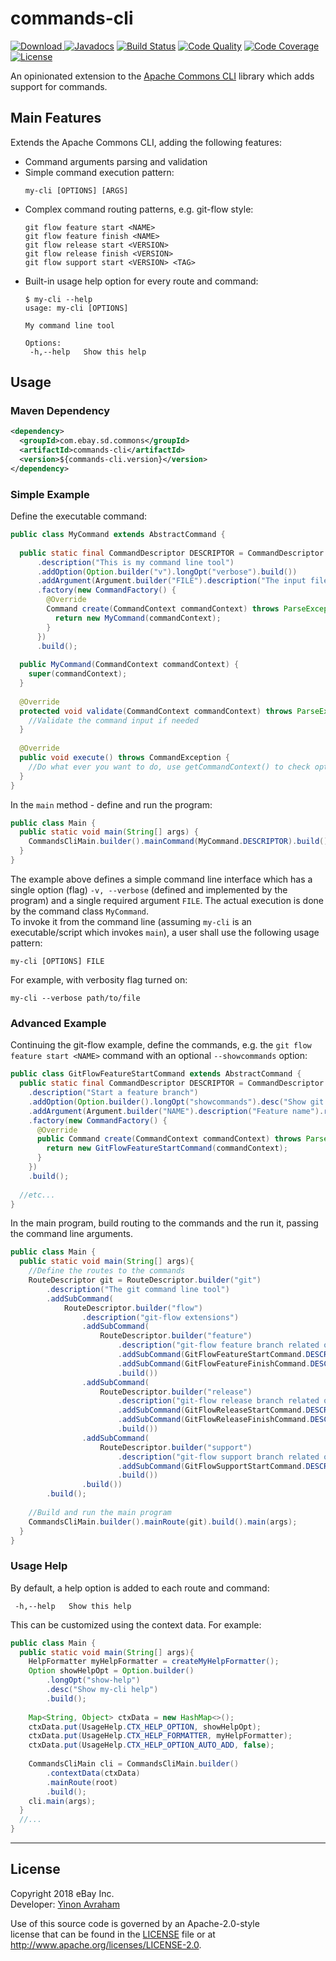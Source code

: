 # commands-cli

[![Download](https://api.bintray.com/packages/ebay/maven-oss/commands-cli/images/download.svg) ](https://bintray.com/ebay/maven-oss/commands-cli/_latestVersion)
[![Javadocs](http://javadoc.io/badge/com.ebay.sd.commons/commands-cli.svg)](http://javadoc.io/doc/com.ebay.sd.commons/commands-cli)
[![Build Status](https://travis-ci.org/eBay/commands-cli.svg?branch=master)](https://travis-ci.org/eBay/commands-cli)
[![Code Quality](https://api.codacy.com/project/badge/Grade/1b1f6836a8b74f56b212f53b281215ee)](https://www.codacy.com/app/eBay/commands-cli?utm_source=github.com&amp;utm_medium=referral&amp;utm_content=eBay/commands-cli&amp;utm_campaign=Badge_Grade)
[![Code Coverage](https://api.codacy.com/project/badge/Coverage/1b1f6836a8b74f56b212f53b281215ee)](https://www.codacy.com/app/eBay/commands-cli?utm_source=github.com&utm_medium=referral&utm_content=eBay/commands-cli&utm_campaign=Badge_Coverage)
[![License](https://img.shields.io/github/license/ebay/commands-cli.svg)](LICENSE.txt)

An opinionated extension to the [Apache Commons CLI](https://commons.apache.org/proper/commons-cli/) library which adds support for commands.

## Main Features

Extends the Apache Commons CLI, adding the following features:

* Command arguments parsing and validation
* Simple command execution pattern:
  ```
  my-cli [OPTIONS] [ARGS]
  ```
* Complex command routing patterns, e.g. git-flow style:
  ```
  git flow feature start <NAME>
  git flow feature finish <NAME> 
  git flow release start <VERSION>
  git flow release finish <VERSION>
  git flow support start <VERSION> <TAG>
  ```  
* Built-in usage help option for every route and command:
  ```
  $ my-cli --help
  usage: my-cli [OPTIONS]

  My command line tool

  Options:
   -h,--help   Show this help
  ```

## Usage

### Maven Dependency

```xml
<dependency>
  <groupId>com.ebay.sd.commons</groupId>
  <artifactId>commands-cli</artifactId>
  <version>${commands-cli.version}</version>
</dependency>
```

### Simple Example

Define the executable command:

```java
public class MyCommand extends AbstractCommand {
  
  public static final CommandDescriptor DESCRIPTOR = CommandDescriptor.builder("my-cli")
      .description("This is my command line tool")
      .addOption(Option.builder("v").longOpt("verbose").build())
      .addArgument(Argument.builder("FILE").description("The input file").required().build())
      .factory(new CommandFactory() {
        @Override
        Command create(CommandContext commandContext) throws ParseException {
          return new MyCommand(commandContext);
        }
      })
      .build();
  
  public MyCommand(CommandContext commandContext) {
    super(commandContext);
  }
  
  @Override
  protected void validate(CommandContext commandContext) throws ParseException {
    //Validate the command input if needed
  }
  
  @Override
  public void execute() throws CommandException {
    //Do what ever you want to do, use getCommandContext() to check options, get arguments, etc.
  }
}
```

In the `main` method - define and run the program:

```java
public class Main {
  public static void main(String[] args) {
    CommandsCliMain.builder().mainCommand(MyCommand.DESCRIPTOR).build().main(args);
  }
}
```

The example above defines a simple command line interface which has a single option (flag) `-v, --verbose` 
(defined and implemented by the program) and a single required argument `FILE`. 
The actual execution is done by the command class `MyCommand`.  
To invoke it from the command line (assuming `my-cli` is an executable/script which invokes `main`), 
a user shall use the following usage pattern:
```
my-cli [OPTIONS] FILE
```
For example, with verbosity flag turned on: 
```
my-cli --verbose path/to/file
```

### Advanced Example

Continuing the git-flow example, define the commands, e.g. the `git flow feature start <NAME>` command 
with an optional `--showcommands` option: 

```java
public class GitFlowFeatureStartCommand extends AbstractCommand {
  public static final CommandDescriptor DESCRIPTOR = CommandDescriptor.builder("start")
    .description("Start a feature branch")
    .addOption(Option.builder().longOpt("showcommands").desc("Show git commands while executing them").required(false).build())
    .addArgument(Argument.builder("NAME").description("Feature name").required().build())
    .factory(new CommandFactory() {
      @Override
      public Command create(CommandContext commandContext) throws ParseException {
        return new GitFlowFeatureStartCommand(commandContext);
      }
    })
    .build();
  
  //etc...
}
```

In the main program, build routing to the commands and the run it, passing the command line arguments.

```java
public class Main {
  public static void main(String[] args){
    //Define the routes to the commands
    RouteDescriptor git = RouteDescriptor.builder("git")
        .description("The git command line tool")
        .addSubCommand(
            RouteDescriptor.builder("flow")
                .description("git-flow extensions")
                .addSubCommand(
                    RouteDescriptor.builder("feature")
                        .description("git-flow feature branch related operations")
                        .addSubCommand(GitFlowFeatureStartCommand.DESCRIPTOR)
                        .addSubCommand(GitFlowFeatureFinishCommand.DESCRIPTOR)
                        .build())
                .addSubCommand(
                    RouteDescriptor.builder("release")
                        .description("git-flow release branch related operations")
                        .addSubCommand(GitFlowReleaseStartCommand.DESCRIPTOR)
                        .addSubCommand(GitFlowReleaseFinishCommand.DESCRIPTOR)
                        .build())
                .addSubCommand(
                    RouteDescriptor.builder("support")
                        .description("git-flow support branch related operations")
                        .addSubCommand(GitFlowSupportStartCommand.DESCRIPTOR)
                        .build())
                .build())
        .build();
    
    //Build and run the main program
    CommandsCliMain.builder().mainRoute(git).build().main(args);
  }
}
```

### Usage Help

By default, a help option is added to each route and command:
```
 -h,--help   Show this help
```

This can be customized using the context data. For example:
```java
public class Main {
  public static void main(String[] args){
    HelpFormatter myHelpFormatter = createMyHelpFormatter();
    Option showHelpOpt = Option.builder()
        .longOpt("show-help")
        .desc("Show my-cli help")
        .build();
    
    Map<String, Object> ctxData = new HashMap<>();
    ctxData.put(UsageHelp.CTX_HELP_OPTION, showHelpOpt);
    ctxData.put(UsageHelp.CTX_HELP_FORMATTER, myHelpFormatter); 
    ctxData.put(UsageHelp.CTX_HELP_OPTION_AUTO_ADD, false);
    
    CommandsCliMain cli = CommandsCliMain.builder()
        .contextData(ctxData)
        .mainRoute(root)
        .build();
    cli.main(args); 
  }
  //...
}
```

  
----
  
## License  

Copyright 2018 eBay Inc.  
Developer: [Yinon Avraham](https://github.com/yinonavraham)

Use of this source code is governed by an Apache-2.0-style  
license that can be found in the [LICENSE](LICENSE.txt) file or at  
http://www.apache.org/licenses/LICENSE-2.0.
